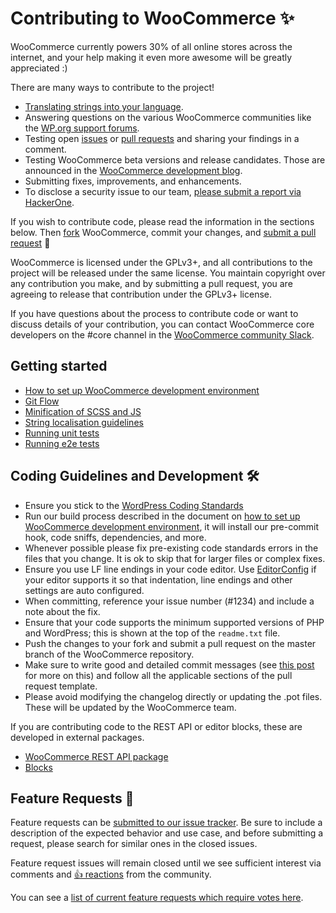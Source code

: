 # Contributing to WooCommerce ✨

WooCommerce currently powers 30% of all online stores across the internet, and your help making it even more awesome will be greatly appreciated :)

There are many ways to contribute to the project!

- [Translating strings into your language](https://github.com/woocommerce/woocommerce/wiki/Translating-WooCommerce).
- Answering questions on the various WooCommerce communities like the [WP.org support forums](https://wordpress.org/support/plugin/woocommerce/).
- Testing open [issues](https://github.com/woocommerce/woocommerce/issues) or [pull requests](https://github.com/woocommerce/woocommerce/pulls) and sharing your findings in a comment.
- Testing WooCommerce beta versions and release candidates. Those are announced in the [WooCommerce development blog](https://woocommerce.wordpress.com/).
- Submitting fixes, improvements, and enhancements.
- To disclose a security issue to our team, [please submit a report via HackerOne](https://hackerone.com/automattic/).

If you wish to contribute code, please read the information in the sections below. Then [fork](https://help.github.com/articles/fork-a-repo/) WooCommerce, commit your changes, and [submit a pull request](https://help.github.com/articles/using-pull-requests/) 🎉

WooCommerce is licensed under the GPLv3+, and all contributions to the project will be released under the same license. You maintain copyright over any contribution you make, and by submitting a pull request, you are agreeing to release that contribution under the GPLv3+ license.

If you have questions about the process to contribute code or want to discuss details of your contribution, you can contact WooCommerce core developers on the #core channel in the [WooCommerce community Slack](https://woocommerce.com/community-slack/).

## Getting started

- [How to set up WooCommerce development environment](How-to-set-up-WooCommerce-development-environment)
- [Git Flow](WooCommerce-Git-Flow)
- [Minification of SCSS and JS](Minification-of-SCSS-and-JS)
- [String localisation guidelines](String-localisation-guidelines)
- [Running unit tests](https://github.com/woocommerce/woocommerce/blob/master/tests/README.md)
- [Running e2e tests](End-to-end-Testing)

## Coding Guidelines and Development 🛠

- Ensure you stick to the [WordPress Coding Standards](https://make.wordpress.org/core/handbook/best-practices/coding-standards/php/)
- Run our build process described in the document on [how to set up WooCommerce development environment](How-to-set-up-WooCommerce-development-environment), it will install our pre-commit hook, code sniffs, dependencies, and more.
- Whenever possible please fix pre-existing code standards errors in the files that you change. It is ok to skip that for larger files or complex fixes.
- Ensure you use LF line endings in your code editor. Use [EditorConfig](http://editorconfig.org/) if your editor supports it so that indentation, line endings and other settings are auto configured.
- When committing, reference your issue number (#1234) and include a note about the fix.
- Ensure that your code supports the minimum supported versions of PHP and WordPress; this is shown at the top of the `readme.txt` file.
- Push the changes to your fork and submit a pull request on the master branch of the WooCommerce repository.
- Make sure to write good and detailed commit messages (see [this post](https://chris.beams.io/posts/git-commit/) for more on this) and follow all the applicable sections of the pull request template.
- Please avoid modifying the changelog directly or updating the .pot files. These will be updated by the WooCommerce team.

If you are contributing code to the REST API or editor blocks, these are developed in external packages.
- [WooCommerce REST API package](https://github.com/woocommerce/woocommerce-rest-api)
- [Blocks](https://github.com/woocommerce/woocommerce-gutenberg-products-block)

## Feature Requests 🚀

Feature requests can be [submitted to our issue tracker](https://github.com/woocommerce/woocommerce/issues/new?template=Feature_request.md). Be sure to include a description of the expected behavior and use case, and before submitting a request, please search for similar ones in the closed issues.

Feature request issues will remain closed until we see sufficient interest via comments and [👍 reactions](https://help.github.com/articles/about-discussions-in-issues-and-pull-requests/) from the community.

You can see a [list of current feature requests which require votes here](https://github.com/woocommerce/woocommerce/issues?q=label%3A%22votes+needed%22+label%3Aenhancement+sort%3Areactions-%2B1-desc+is%3Aclosed).
